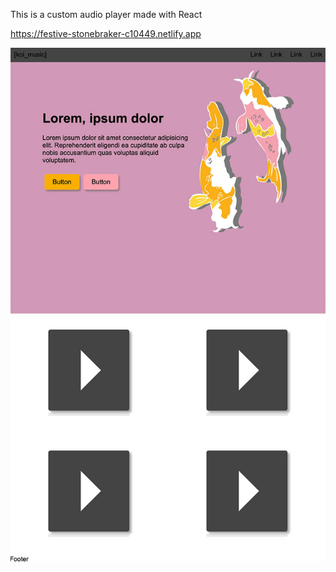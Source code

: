 This is a custom audio player made with React 

https://festive-stonebraker-c10449.netlify.app

![screenshot](screenshots/screen_shot_1.jpg?raw=true "screenshot_1")
